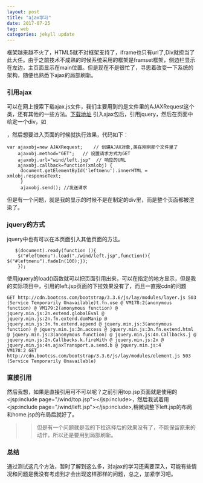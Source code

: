 ```yaml
---
layout: post
title: "ajax学习"
date: 2017-07-25
tag: web
categories: jekyll update
---
```

框架越来越不火了，HTML5就不对框架支持了，iframe也只有url了,Div就担当了此大任。由于之前技术不成熟的时候系统采用的框架是framset框架，侧边栏显示在左边，主页面显示在main位置。但是现在不是很忙了，寻思着改变一下系统的架构，随便也熟悉下ajax的局部刷新。

### 引用ajax
可以在网上搜索下载ajax.js文件，我们主要用到的是文件里的AJAXRequest这个类，还有其他的一些方法。[下载地址](http://www.bvbcode.com/cn/l1bfpmtr-177353)
  引入ajax包后，引用jquery，然后在页面中给定一个div，如<div id="leftmenu"></div>，然后想要进入页面的时候就执行效果，代码如下：
  
```
var ajaxobj=new AJAXRequest;    // 创建AJAX对象,类在刚刚那个文件里了
    ajaxobj.method="GET";   // 设置请求方式为GET
    ajaxobj.url="wind/left.jsp"  // 响应的URL
    ajaxobj.callback=function(xmlobj) {
     document.getElementById('leftmenu').innerHTML = xmlobj.responseText;
     }
     ajaxobj.send(); //发送请求
```
但是有一个问题，就是我的显示的时候不是在制定的div里，而是整个页面都被渲染了。
### jquery的方式
jquery中也有可以在本页面引入其他页面的方法。

```
   $(document).ready(function (){
	$("#leftmenu").load("./wind/left.jsp",function(){ $("#leftmenu").fadeIn(100);});  
	});              
```
使用jquery的load()函数就可以把页面引用出来，可以在指定的地方显示，但是我的实际项目中，引用的left.jsp页面的下拉效果没有了，而且一直报cdn的问题

```
GET http://cdn.bootcss.com/bootstrap/3.3.6/js/lay/modules/layer.js 503 (Service Temporarily Unavailable)t.fn.use @ VM178:2(anonymous function) @ VM179:2(anonymous function) @ jquery.min.js:2n.extend.globalEval @ jquery.min.js:2n.fn.extend.domManip @ jquery.min.js:3n.fn.extend.append @ jquery.min.js:3(anonymous function) @ jquery.min.js:3n.access @ jquery.min.js:3n.fn.extend.html @ jquery.min.js:3(anonymous function) @ jquery.min.js:4n.Callbacks.j @ jquery.min.js:2n.Callbacks.k.fireWith @ jquery.min.js:2x @ jquery.min.js:4n.ajaxTransport.a.send.b @ jquery.min.js:4
VM178:2 GET http://cdn.bootcss.com/bootstrap/3.3.6/js/lay/modules/element.js 503 (Service Temporarily Unavailable)
```
### 直接引用
然后我想，如果是直接引用可不可以呢？之前引用top.jsp页面就是使用的<jsp:include page="/wind/top.jsp"></jsp:include>，然后我试着用<jsp:include page="/wind/left.jsp"></jsp:include>,稍微调整下left.jsp的布局和home.jsp的布局后就好了。
>> 但是有一个问题就是我的下拉选择后的效果没有了，不能保留原来的动作，所以还是要用到局部刷新。

### 总结
通过测试这几个方法，暂时了解到这么多，对ajax的学习还需要深入，可能有些情况和问题是我没有考虑到才会出现这样那样的问题，总之，加紧学习吧。




